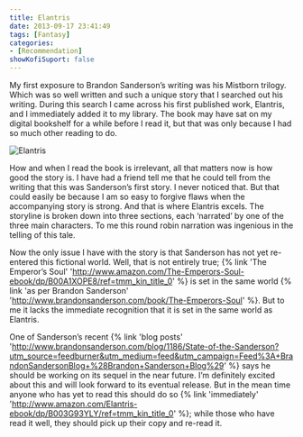 ```yaml
---
title: Elantris
date: 2013-09-17 23:41:49
tags: [Fantasy]
categories: 
- [Recommendation]
showKofiSuport: false
---
```

My first exposure to Brandon Sanderson’s writing was his Mistborn trilogy.  Which was so well written and such a unique story that I searched out his writing.  During this search I came across his first published work, Elantris, and I immediately added it to my library.  The book may have sat on my digital bookshelf for a while before I read it, but that was only because I had so much other reading to do.<!-- more --> 

<div class="embedded-image-right">

![Elantris](./elantris.jpg)

</div>

How and when I read the book is irrelevant, all that matters now is how good the story is. I have had a friend tell me that he could tell from the writing that this was Sanderson’s first story.  I never noticed that. But that could easily be because I am so easy to forgive flaws when the accompanying story is strong.  And that is where Elantris excels. The storyline is broken down into three sections, each ‘narrated’ by one of the three main characters.  To me this round robin narration was ingenious in the telling of this tale.

Now the only issue I have with the story is that Sanderson has not yet re-entered this fictional world.  Well, that is not entirely true; {% link 'The Emperor’s Soul' 'http://www.amazon.com/The-Emperors-Soul-ebook/dp/B00A1XOPE8/ref=tmm_kin_title_0' %} is set in the same world {% link 'as per Brandon Sanderson' 'http://www.brandonsanderson.com/book/The-Emperors-Soul' %}.  But to me it lacks the immediate recognition that it is set in the same world as Elantris. 

One of Sanderson’s recent {% link 'blog posts' 'http://www.brandonsanderson.com/blog/1186/State-of-the-Sanderson?utm_source=feedburner&utm_medium=feed&utm_campaign=Feed%3A+BrandonSandersonBlog+%28Brandon+Sanderson+Blog%29' %} says he should be working on its sequel in the near future.  I’m definitely excited about this and will look forward to its eventual release.  But in the mean time anyone who has yet to read this should do so {% link 'immediately' 'http://www.amazon.com/Elantris-ebook/dp/B003G93YLY/ref=tmm_kin_title_0' %}; while those who have read it well, they should pick up their copy and re-read it.